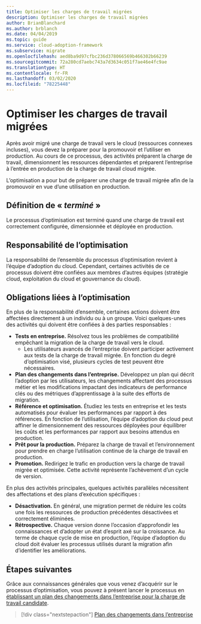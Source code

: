```yaml
---
title: Optimiser les charges de travail migrées
description: Optimiser les charges de travail migrées
author: BrianBlanchard
ms.author: brblanch
ms.date: 04/04/2019
ms.topic: guide
ms.service: cloud-adoption-framework
ms.subservice: migrate
ms.openlocfilehash: aed8ba9d97cfbc236d378066569b466302b66239
ms.sourcegitcommit: 72a280cd7aebc743a7d3634c051f7ae46e4fc9ae
ms.translationtype: HT
ms.contentlocale: fr-FR
ms.lasthandoff: 03/02/2020
ms.locfileid: "78225448"
---
```

# <a name="optimize-migrated-workloads"></a>Optimiser les charges de travail migrées

Après avoir migré une charge de travail vers le cloud (ressources connexes incluses), vous devez la préparer pour la promouvoir et l’utiliser en production. Au cours de ce processus, des activités préparent la charge de travail, dimensionnent les ressources dépendantes et préparent l’entreprise à l’entrée en production de la charge de travail cloud migrée.

L’optimisation a pour but de préparer une charge de travail migrée afin de la promouvoir en vue d’une utilisation en production.

## <a name="definition-of-done"></a>Définition de « *terminé* »

Le processus d’optimisation est terminé quand une charge de travail est correctement configurée, dimensionnée et déployée en production.

## <a name="accountability-during-optimization"></a>Responsabilité de l’optimisation

La responsabilité de l’ensemble du processus d’optimisation revient à l’équipe d’adoption du cloud. Cependant, certaines activités de ce processus doivent être confiées aux membres d’autres équipes (stratégie cloud, exploitation du cloud et gouvernance du cloud).

## <a name="responsibilities-during-optimization"></a>Obligations liées à l’optimisation

En plus de la responsabilité d’ensemble, certaines actions doivent être affectées directement à un individu ou à un groupe. Voici quelques-unes des activités qui doivent être confiées à des parties responsables :

- **Tests en entreprise.** Résolvez tous les problèmes de compatibilité empêchant la migration de la charge de travail vers le cloud.
  - Les utilisateurs avancés de l’entreprise doivent participer activement aux tests de la charge de travail migrée. En fonction du degré d’optimisation visé, plusieurs cycles de test peuvent être nécessaires.
- **Plan des changements dans l’entreprise.** Développez un plan qui décrit l’adoption par les utilisateurs, les changements affectant des processus métier et les modifications impactant des indicateurs de performance clés ou des métriques d’apprentissage à la suite des efforts de migration.
- **Référence et optimisation.** Étudiez les tests en entreprise et les tests automatisés pour évaluer les performances par rapport à des références. En fonction de l’utilisation, l’équipe d’adoption du cloud peut affiner le dimensionnement des ressources déployées pour équilibrer les coûts et les performances par rapport aux besoins attendus en production.
- **Prêt pour la production.** Préparez la charge de travail et l’environnement pour prendre en charge l’utilisation continue de la charge de travail en production.
- **Promotion.** Redirigez le trafic en production vers la charge de travail migrée et optimisée. Cette activité représente l’achèvement d’un cycle de version.

En plus des activités principales, quelques activités parallèles nécessitent des affectations et des plans d’exécution spécifiques :

- **Désactivation.** En général, une migration permet de réduire les coûts une fois les ressources de production précédentes désactivées et correctement éliminées.
- **Rétrospective.** Chaque version donne l’occasion d’approfondir les connaissances et d’adopter un état d’esprit axé sur la croissance. Au terme de chaque cycle de mise en production, l’équipe d’adoption du cloud doit évaluer les processus utilisés durant la migration afin d’identifier les améliorations.

## <a name="next-steps"></a>Étapes suivantes

Grâce aux connaissances générales que vous venez d’acquérir sur le processus d’optimisation, vous pouvez à présent lancer le processus en [établissant un plan des changements dans l’entreprise pour la charge de travail candidate](./business-change-plan.md).

> [!div class="nextstepaction"]
> [Plan des changements dans l’entreprise](./business-change-plan.md)
